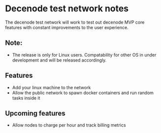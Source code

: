 # Decenode test network notes 
The decenode test network will work to test out decenode MVP core features with constant improvements 
to the user experience. 

## Note:
- The release is only for Linux users. Compatability for other OS in under development and 
will be released accordingly.

## Features 
- Add your linux machine to the network 
- Allow the public network to spawn docker containers and run random tasks inside it

## Upcoming features 
- Allow nodes to charge per hour and track billing metrics

